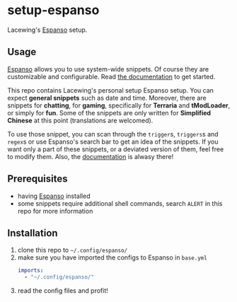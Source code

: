 # setup-espanso
Lacewing's [Espanso](https://espanso.org) setup.

## Usage
[Espanso](https://espanso.org) allows you to use system-wide snippets.
Of course they are customizable and configurable.
Read [the documentation](https://espanso.org/docs/get-started/) to get started.

This repo contains Lacewing's personal setup Espanso setup.
You can expect **general snippets** such as date and time.
Moreover, there are snippets for **chatting**, for **gaming**, specifically for **Terraria** and **tModLoader**, or simply for **fun**.
Some of the snippets are only written for **Simplified Chinese** at this point (translations are welcomed).

To use those snippet, you can scan through the `trigger`s, `triggers`s and `regex`s or use Espanso's search bar to get an idea of the snippets.
If you want only a part of these snippets, or a deviated version of them, feel free to modify them.
Also, the [documentation](https://espanso.org/docs/get-started/) is alwasy there!

## Prerequisites
- having [Espanso](https://espanso.org) installed
- some snippets require additional shell commands, search `ALERT` in this repo for more information

## Installation
1. clone this repo to `~/.config/espanso/`
2. make sure you have imported the configs to Espanso in `base.yml`
   ```yml
   imports:
     - "~/.config/espanso/"
   ```
3. read the config files and profit!

